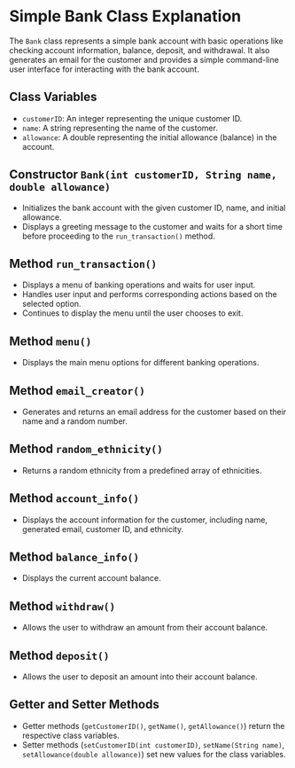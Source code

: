 # Simple Bank Class Explanation

The `Bank` class represents a simple bank account with basic operations like checking account information, balance, deposit, and withdrawal. It also generates an email for the customer and provides a simple command-line user interface for interacting with the bank account.

## Class Variables

- `customerID`: An integer representing the unique customer ID.
- `name`: A string representing the name of the customer.
- `allowance`: A double representing the initial allowance (balance) in the account.

## Constructor `Bank(int customerID, String name, double allowance)`

- Initializes the bank account with the given customer ID, name, and initial allowance.
- Displays a greeting message to the customer and waits for a short time before proceeding to the `run_transaction()` method.

## Method `run_transaction()`

- Displays a menu of banking operations and waits for user input.
- Handles user input and performs corresponding actions based on the selected option.
- Continues to display the menu until the user chooses to exit.

## Method `menu()`

- Displays the main menu options for different banking operations.

## Method `email_creator()`

- Generates and returns an email address for the customer based on their name and a random number.

## Method `random_ethnicity()`

- Returns a random ethnicity from a predefined array of ethnicities.

## Method `account_info()`

- Displays the account information for the customer, including name, generated email, customer ID, and ethnicity.

## Method `balance_info()`

- Displays the current account balance.

## Method `withdraw()`

- Allows the user to withdraw an amount from their account balance.

## Method `deposit()`

- Allows the user to deposit an amount into their account balance.

## Getter and Setter Methods

- Getter methods (`getCustomerID()`, `getName()`, `getAllowance()`) return the respective class variables.
- Setter methods (`setCustomerID(int customerID)`, `setName(String name)`, `setAllowance(double allowance)`) set new values for the class variables.

